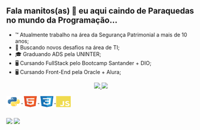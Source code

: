 ## Fala manitos(as) 👋 eu aqui caindo de Paraquedas no mundo da Programação...
 
- ™️   Atualmente trabalho na área da Segurança Patrimonial a mais de 10 anos;
- 🔰  Buscando novos desafios na área de TI; 
- 🎓 Graduando ADS pela UNINTER;
- 🖥️ Cursando FullStack pelo Bootcamp Santander + DIO;
- 🖥️ Cursando Front-End pela Oracle + Alura;



<div align="center">
    
  <a href="https://github.com/EdgoAlves820">
  <img height="180em" src="https://github-readme-stats.vercel.app/api?username=EdgoAlves820&show_icons=true&theme=vision-friendly-dark&include_all_commits=true&count_private=true"/>
   <img height="180em" src="https://github-readme-stats.vercel.app/api/top-langs/?username=EdgoAlves820&layout=compact&langs_count=16&theme=vision-friendly-dark"/>
            
</div>
  
<div style="display: inline_block"><br>
  
  <img align="center" alt="edgo-Python" height="30" width="40" src="https://raw.githubusercontent.com/devicons/devicon/master/icons/python/python-original.svg">
  <img align="center" alt="edgo-HTML" height="30" width="40" src="https://raw.githubusercontent.com/devicons/devicon/master/icons/html5/html5-original.svg">
  <img align="center" alt="edgo-CSS" height="30" width="40" src="https://raw.githubusercontent.com/devicons/devicon/master/icons/css3/css3-original.svg">
  <img align="center" alt="edgo-Js" height="30" width="40" src="https://raw.githubusercontent.com/devicons/devicon/master/icons/javascript/javascript-plain.svg">
  
</div>
  
##

<div>
  <a href="https://www.linkedin.com/in/edgo820" target="_blank"><img src="https://img.shields.io/badge/-LinkedIn-%230077B5?style=for-the-badge&logo=linkedin&logoColor=white" target="_blank"></a>
  <a href ="mailto:edgoalves820@gmail.com"><img src="https://img.shields.io/badge/-Gmail-%23333?style=for-the-badge&logo=gmail&logoColor=white" target="_blank"></a>
   
  
 
</div>  
 
  
